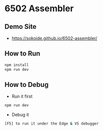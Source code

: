 # 6502 Assembler

## Demo Site

* https://sokoide.github.io/6502-assembler/

## How to Run

```bash
npm install
npm run dev
```

## How to Debug

* Run it first

```bash
npm run dev
```

* Debug it

```bash
[F5] to run it under the Edge & VS debugger
```

